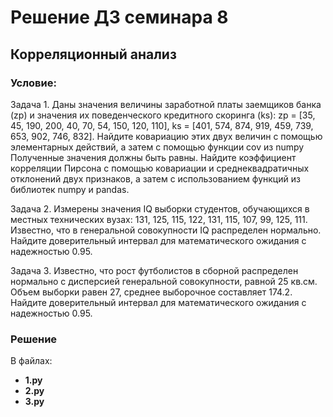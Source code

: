 ﻿# Решение ДЗ семинара 8
## Корреляционный анализ

### Условие:

Задача 1.
Даны значения величины заработной платы заемщиков банка (zp) и значения их поведенческого кредитного скоринга (ks):
zp = [35, 45, 190, 200, 40, 70, 54, 150, 120, 110],
ks = [401, 574, 874, 919, 459, 739, 653, 902, 746, 832].
Найдите ковариацию этих двух величин с помощью элементарных действий, а затем с помощью функции cov из numpy
Полученные значения должны быть равны.
Найдите коэффициент корреляции Пирсона с помощью ковариации и среднеквадратичных отклонений двух признаков, а затем с использованием функций из библиотек numpy и pandas.

Задача 2.
Измерены значения IQ выборки студентов, обучающихся в местных технических вузах:
131, 125, 115, 122, 131, 115, 107, 99, 125, 111.
Известно, что в генеральной совокупности IQ распределен нормально.
Найдите доверительный интервал для математического ожидания с надежностью 0.95.

Задача 3.
Известно, что рост футболистов в сборной распределен нормально с дисперсией генеральной совокупности, равной 25 кв.см. Объем выборки равен 27, среднее выборочное составляет 174.2. Найдите доверительный интервал для математического ожидания с надежностью 0.95.

### Решение

В файлах:
- __1.py__
- __2.py__
- __3.py__
